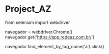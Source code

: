 # Project_AZ

from selenium import webdriver

navegador = webdriver.Chrome()
navegador.get('https://app.redeaz.com.br/')

navegador.find_element_by_tag_name('a').click()

